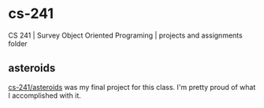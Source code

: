 # cs-241
CS 241 | Survey Object Oriented Programing | projects and assignments folder

## asteroids
[cs-241/asteroids](/asteroids) was my final project for this class. I'm pretty proud of what I accomplished with it.

